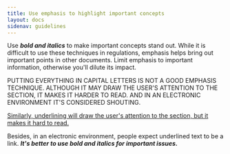 ```yaml
---
title: Use emphasis to highlight important concepts
layout: docs
sidenav: guidelines
---
```


Use **_bold and italics_** to make important concepts stand out. While it is difficult to use these techniques in regulations, emphasis helps bring out important points in other documents. Limit emphasis to important information, otherwise you'll dilute its impact.

PUTTING EVERYTHING IN CAPITAL LETTERS IS NOT A GOOD EMPHASIS TECHNIQUE. ALTHOUGH IT MAY DRAW THE USER'S ATTENTION TO THE SECTION, IT MAKES IT HARDER TO READ. AND IN AN ELECTRONIC ENVIRONMENT IT'S CONSIDERED SHOUTING.

<u>Similarly, underlining will draw the user's attention to the section, but it makes it hard to read.</u>

Besides, in an electronic environment, people expect underlined text to be a link. **_It's better to use bold and italics for important issues._**
